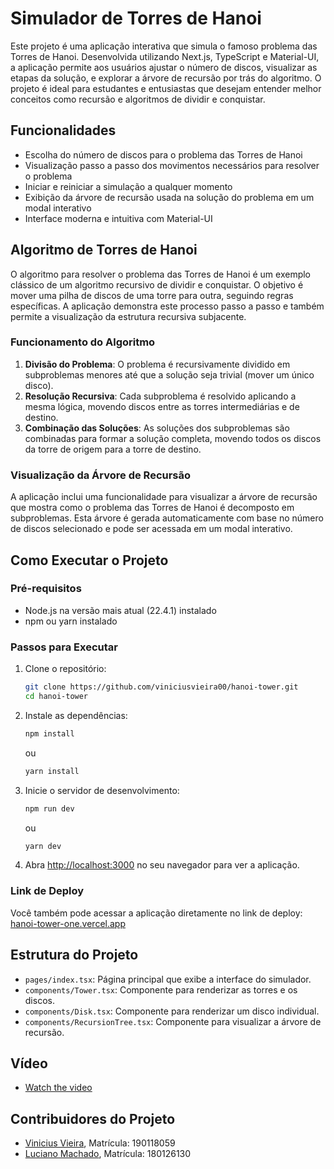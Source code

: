 # Simulador de Torres de Hanoi

Este projeto é uma aplicação interativa que simula o famoso problema das Torres de Hanoi. Desenvolvida utilizando Next.js, TypeScript e Material-UI, a aplicação permite aos usuários ajustar o número de discos, visualizar as etapas da solução, e explorar a árvore de recursão por trás do algoritmo. O projeto é ideal para estudantes e entusiastas que desejam entender melhor conceitos como recursão e algoritmos de dividir e conquistar.

## Funcionalidades

- Escolha do número de discos para o problema das Torres de Hanoi
- Visualização passo a passo dos movimentos necessários para resolver o problema
- Iniciar e reiniciar a simulação a qualquer momento
- Exibição da árvore de recursão usada na solução do problema em um modal interativo
- Interface moderna e intuitiva com Material-UI

## Algoritmo de Torres de Hanoi

O algoritmo para resolver o problema das Torres de Hanoi é um exemplo clássico de um algoritmo recursivo de dividir e conquistar. O objetivo é mover uma pilha de discos de uma torre para outra, seguindo regras específicas. A aplicação demonstra este processo passo a passo e também permite a visualização da estrutura recursiva subjacente.

### Funcionamento do Algoritmo

1. **Divisão do Problema**: O problema é recursivamente dividido em subproblemas menores até que a solução seja trivial (mover um único disco).
2. **Resolução Recursiva**: Cada subproblema é resolvido aplicando a mesma lógica, movendo discos entre as torres intermediárias e de destino.
3. **Combinação das Soluções**: As soluções dos subproblemas são combinadas para formar a solução completa, movendo todos os discos da torre de origem para a torre de destino.

### Visualização da Árvore de Recursão

A aplicação inclui uma funcionalidade para visualizar a árvore de recursão que mostra como o problema das Torres de Hanoi é decomposto em subproblemas. Esta árvore é gerada automaticamente com base no número de discos selecionado e pode ser acessada em um modal interativo.

## Como Executar o Projeto

### Pré-requisitos

- Node.js na versão mais atual (22.4.1) instalado
- npm ou yarn instalado

### Passos para Executar

1. Clone o repositório:
   ```bash
   git clone https://github.com/viniciusvieira00/hanoi-tower.git
   cd hanoi-tower
   ```

2. Instale as dependências:
   ```bash
   npm install
   ```
   ou
   ```bash
   yarn install
   ```

3. Inicie o servidor de desenvolvimento:
   ```bash
   npm run dev
   ```
   ou
   ```bash
   yarn dev
   ```

4. Abra [http://localhost:3000](http://localhost:3000) no seu navegador para ver a aplicação.

### Link de Deploy

Você também pode acessar a aplicação diretamente no link de deploy:
[hanoi-tower-one.vercel.app](https://hanoi-tower-one.vercel.app/)

## Estrutura do Projeto

- `pages/index.tsx`: Página principal que exibe a interface do simulador.
- `components/Tower.tsx`: Componente para renderizar as torres e os discos.
- `components/Disk.tsx`: Componente para renderizar um disco individual.
- `components/RecursionTree.tsx`: Componente para visualizar a árvore de recursão.

## Vídeo

- [Watch the video](https://example.com/path-to-your-video.mp4)

## Contribuidores do Projeto

- [Vinicius Vieira](https://github.com/viniciusvieira00), Matrícula: 190118059
- [Luciano Machado](https://github.com/Hierophylax), Matrícula: 180126130